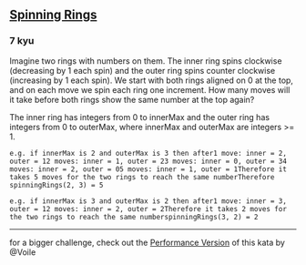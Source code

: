 <h2><a href=https://www.codewars.com/kata/59afff65f1c8274f270020f5/train/typescript target="_blank">Spinning Rings</a></h2><h3>7 kyu</h3><p>Imagine two rings with numbers on them. The inner ring spins clockwise (decreasing by 1 each spin) and the outer ring spins counter clockwise (increasing by 1 each spin). We start with both rings aligned on 0 at the top, and on each move we spin each ring one increment. How many moves will it take before both rings show the same number at the top again?</p><p>The inner ring has integers from 0 to innerMax and the outer ring has integers from 0 to outerMax, where innerMax and outerMax are integers &gt;= 1.</p><pre><code>e.g. if innerMax is 2 and outerMax is 3 then after1 move: inner = 2, outer = 12 moves: inner = 1, outer = 23 moves: inner = 0, outer = 34 moves: inner = 2, outer = 05 moves: inner = 1, outer = 1Therefore it takes 5 moves for the two rings to reach the same numberTherefore spinningRings(2, 3) = 5</code></pre><pre><code>e.g. if innerMax is 3 and outerMax is 2 then after1 move: inner = 3, outer = 12 moves: inner = 2, outer = 2Therefore it takes 2 moves for the two rings to reach the same numberspinningRings(3, 2) = 2</code></pre><hr><p>for a bigger challenge, check out the <a href="https://www.codewars.com/kata/59b0b7cd2a00d219ab0000c5" data-turbolinks="false" target="_blank">Performance Version</a> of this kata by @Voile</p>